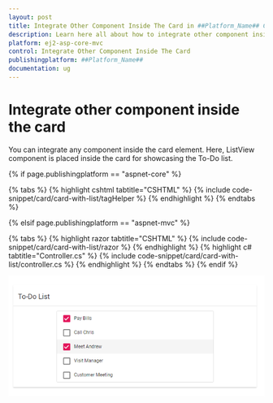 ```yaml
---
layout: post
title: Integrate Other Component Inside The Card in ##Platform_Name## Card Control | Syncfusion
description: Learn here all about how to integrate other component inside the card in Syncfusion ##Platform_Name## Card control of Syncfusion Essential JS 2 and more.
platform: ej2-asp-core-mvc
control: Integrate Other Component Inside The Card
publishingplatform: ##Platform_Name##
documentation: ug
---
```



# Integrate other component inside the card

You can integrate any component inside the card element. Here, ListView component is placed inside the card for showcasing the To-Do list.

{% if page.publishingplatform == "aspnet-core" %}

{% tabs %}
{% highlight cshtml tabtitle="CSHTML" %}
{% include code-snippet/card/card-with-list/tagHelper %}
{% endhighlight %}
{% endtabs %}

{% elsif page.publishingplatform == "aspnet-mvc" %}

{% tabs %}
{% highlight razor tabtitle="CSHTML" %}
{% include code-snippet/card/card-with-list/razor %}
{% endhighlight %}
{% highlight c# tabtitle="Controller.cs" %}
{% include code-snippet/card/card-with-list/controller.cs %}
{% endhighlight %}
{% endtabs %}
{% endif %}


![Alt text](./../images/card-other.PNG)